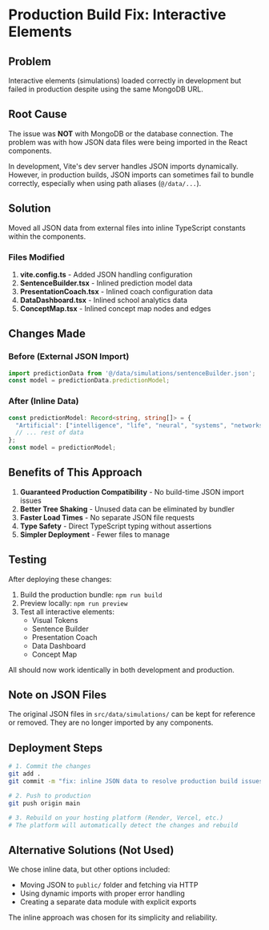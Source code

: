# Production Build Fix: Interactive Elements

## Problem
Interactive elements (simulations) loaded correctly in development but failed in production despite using the same MongoDB URL.

## Root Cause
The issue was **NOT** with MongoDB or the database connection. The problem was with how JSON data files were being imported in the React components.

In development, Vite's dev server handles JSON imports dynamically. However, in production builds, JSON imports can sometimes fail to bundle correctly, especially when using path aliases (`@/data/...`).

## Solution
Moved all JSON data from external files into inline TypeScript constants within the components.

### Files Modified

1. **vite.config.ts** - Added JSON handling configuration
2. **SentenceBuilder.tsx** - Inlined prediction model data
3. **PresentationCoach.tsx** - Inlined coach configuration data
4. **DataDashboard.tsx** - Inlined school analytics data
5. **ConceptMap.tsx** - Inlined concept map nodes and edges

## Changes Made

### Before (External JSON Import)
```typescript
import predictionData from '@/data/simulations/sentenceBuilder.json';
const model = predictionData.predictionModel;
```

### After (Inline Data)
```typescript
const predictionModel: Record<string, string[]> = {
  "Artificial": ["intelligence", "life", "neural", "systems", "networks"],
  // ... rest of data
};
const model = predictionModel;
```

## Benefits of This Approach

1. **Guaranteed Production Compatibility** - No build-time JSON import issues
2. **Better Tree Shaking** - Unused data can be eliminated by bundler
3. **Faster Load Times** - No separate JSON file requests
4. **Type Safety** - Direct TypeScript typing without assertions
5. **Simpler Deployment** - Fewer files to manage

## Testing

After deploying these changes:

1. Build the production bundle: `npm run build`
2. Preview locally: `npm run preview`
3. Test all interactive elements:
   - Visual Tokens
   - Sentence Builder
   - Presentation Coach
   - Data Dashboard
   - Concept Map

All should now work identically in both development and production.

## Note on JSON Files

The original JSON files in `src/data/simulations/` can be kept for reference or removed. They are no longer imported by any components.

## Deployment Steps

```bash
# 1. Commit the changes
git add .
git commit -m "fix: inline JSON data to resolve production build issues"

# 2. Push to production
git push origin main

# 3. Rebuild on your hosting platform (Render, Vercel, etc.)
# The platform will automatically detect the changes and rebuild
```

## Alternative Solutions (Not Used)

We chose inline data, but other options included:
- Moving JSON to `public/` folder and fetching via HTTP
- Using dynamic imports with proper error handling
- Creating a separate data module with explicit exports

The inline approach was chosen for its simplicity and reliability.
